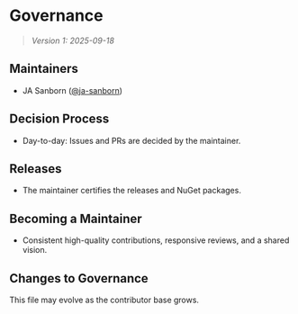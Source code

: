 # Governance

> *Version 1: 2025-09-18*

## Maintainers

- JA Sanborn ([@ja-sanborn](https://github.com/ja-sanborn))

## Decision Process

- Day-to-day: Issues and PRs are decided by the maintainer.

## Releases

- The maintainer certifies the releases and NuGet packages.

## Becoming a Maintainer

- Consistent high-quality contributions, responsive reviews, and a shared vision.

## Changes to Governance

This file may evolve as the contributor base grows.
